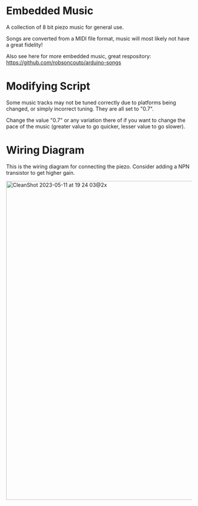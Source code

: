 # Embedded Music
A collection of 8 bit piezo music for general use.

Songs are converted from a MIDI file format, music will most likely not have a great fidelity!

Also see here for more embedded music, great respository: https://github.com/robsoncouto/arduino-songs

# Modifying Script

Some music tracks may not be tuned correctly due to platforms being changed, or simply incorrect tuning. They are all set to "0.7".

Change the value "0.7" or any variation there of if you want to change the pace of the music (greater value to go quicker, lesser value to go slower).

# Wiring Diagram

This is the wiring diagram for connecting the piezo. Consider adding a NPN transistor to get higher gain.

<img width="867" alt="CleanShot 2023-05-11 at 19 24 03@2x" src="https://github.com/RP-ND/Arduino_Songs/assets/123332740/7619b4b9-48ba-4466-a9e7-0c24c55a864c">

